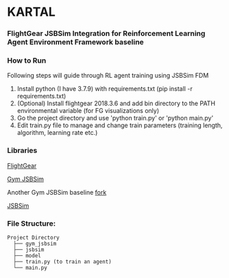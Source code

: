 # KARTAL

### FlightGear JSBSim Integration for Reinforcement Learning Agent Environment Framework baseline

### How to Run

Following steps will guide through RL agent training using JSBSim FDM

1. Install python (I have 3.7.9) with requirements.txt (pip install -r requirements.txt)
2. (Optional) Install flightgear 2018.3.6 and add bin directory to the PATH environmental variable (for FG visualizations only)
3. Go the project directory and use 'python train.py' or 'python main.py'
4. Edit train.py file to manage and change train parameters (training length, algorithm, learning rate etc.)

### Libraries

[FlightGear](https://www.flightgear.org)

[Gym JSBSim](https://github.com/Gor-Ren/gym-jsbsim)

Another Gym JSBSim baseline [fork](https://github.com/jrjbertram/jsbsim_rl)

[JSBSim](https://github.com/JSBSim-Team/jsbsim)


### File Structure:

```
Project Directory
  ├── gym_jsbsim
  ├── jsbsim
  ├── model
  ├── train.py (to train an agent)
  └── main.py
```
